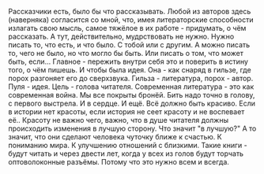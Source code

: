 Рассказчики есть, было бы что рассказывать. Любой из авторов здесь (наверняка) согласится со мной, что, имея литераторские способности излагать свою мысль, самое тяжёлое в их работе - придумать, о чём рассказать. А тут, действительно, мудрствовать не нужно. Нужно писать то, что есть, и что было. С тобой или с другим. А можно писать то, чего не было, но что могло бы быть. Или писать о том, что может быть, если... Главное - пережить внутри себя это и поверить в истину того, о чём пишешь. И чтобы была идея. Она - как снаряд в гильзе, где порох разгоняет его до сверхзвука. Гильза - литература, порох - автор. Пуля - идея. Цель - голова читателя. Современная литература - это как современная война. Мы все покрыты бронёй. Бить надо точно в голову, с первого выстрела. И в сердце. И ещё. Всё должно быть красиво. Если в истории нет красоты, если история не сеет красоту и не воспевает её.. Красоту не важно чего, важно, что в душе читателя должны происходить изменения в лучшую сторону. Что значит "в лучшую?" А то значит, что они сделают человека чуточку ближе к счастью. К пониманию мира. К улучшению отношений с близкими. Такие книги - будут читать и через двести лет, когда у всех из голов будут торчать оптоволоконные разъёмы. Потому что это нужно всем и всегда.